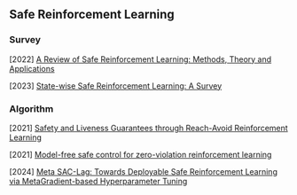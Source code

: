 ## Safe Reinforcement Learning

### Survey

[2022] [A Review of Safe Reinforcement Learning: Methods, Theory and Applications](https://arxiv.org/abs/2205.10330)

[2023] [State-wise Safe Reinforcement Learning: A Survey](https://arxiv.org/abs/2302.03122)



### Algorithm

[2021] [Safety and Liveness Guarantees through Reach-Avoid Reinforcement Learning](https://arxiv.org/abs/2112.12288)

[2021] [Model-free safe control for zero-violation reinforcement learning](https://proceedings.mlr.press/v164/zhao22a.html)

[2024] [Meta SAC-Lag: Towards Deployable Safe Reinforcement Learning via MetaGradient-based Hyperparameter Tuning](https://arxiv.org/abs/2408.07962)